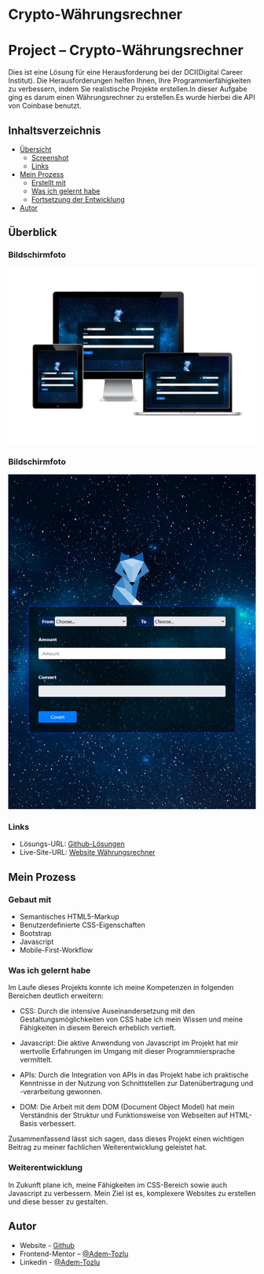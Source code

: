 # Crypto-Währungsrechner

# Project – Crypto-Währungsrechner

Dies ist eine Lösung für eine Herausforderung bei der DCI(Digital Career Institut). Die Herausforderungen helfen Ihnen, Ihre Programmierfähigkeiten zu verbessern, indem Sie realistische Projekte erstellen.In dieser Aufgabe ging es darum einen Währungsrechner zu erstellen.Es wurde hierbei die API von Coinbase benutzt.

## Inhaltsverzeichnis

- [Übersicht](#Übersicht)
  - [Screenshot](#screenshot)
  - [Links](#links)
- [Mein Prozess](#my-process)
  - [Erstellt mit](#built-with)
  - [Was ich gelernt habe](#what-i-learned)
  - [Fortsetzung der Entwicklung](#continued-development)
- [Autor](#Autor)



## Überblick

### Bildschirmfoto

![Screenshot](images/Crypto-removebg-preview.png)



### Bildschirmfoto
![Screenshot](images/desktop-ansicht.png)

### Links

- Lösungs-URL: [Github-Lösungen](https://github.com/Adem-Tozlu/Project-Crypto-Currencyconverter)
- Live-Site-URL: [Website Währungsrechner](https://project-crypto-currencyconverter.vercel.app/)

## Mein Prozess

### Gebaut mit

- Semantisches HTML5-Markup
- Benutzerdefinierte CSS-Eigenschaften
- Bootstrap
- Javascript
- Mobile-First-Workflow


### Was ich gelernt habe


Im Laufe dieses Projekts konnte ich meine Kompetenzen in folgenden Bereichen deutlich erweitern:

- CSS: Durch die intensive Auseinandersetzung mit den Gestaltungsmöglichkeiten von CSS habe ich mein Wissen und meine Fähigkeiten in diesem Bereich erheblich vertieft.

- Javascript: Die aktive Anwendung von Javascript im Projekt hat mir wertvolle Erfahrungen im Umgang mit dieser Programmiersprache vermittelt.

- APIs: Durch die Integration von APIs in das Projekt habe ich praktische Kenntnisse in der Nutzung von Schnittstellen zur Datenübertragung und -verarbeitung gewonnen.

- DOM: Die Arbeit mit dem DOM (Document Object Model) hat mein Verständnis der Struktur und Funktionsweise von Webseiten auf HTML-Basis verbessert.

Zusammenfassend lässt sich sagen, dass dieses Projekt einen wichtigen Beitrag zu meiner fachlichen Weiterentwicklung geleistet hat.


### Weiterentwicklung

In Zukunft plane ich, meine Fähigkeiten im CSS-Bereich sowie auch Javascript zu verbessern. Mein Ziel ist es, komplexere Websites zu erstellen und diese besser zu gestalten.


## Autor

- Website - [Github](https://github.com/Adem-Tozlu)
- Frontend-Mentor – [@Adem-Tozlu](https://www.frontendmentor.io/profile/Adem-Tozlu)
- Linkedin - [@Adem-Tozlu](https://www.linkedin.com/in/adem-tozlu-8906b52a5)